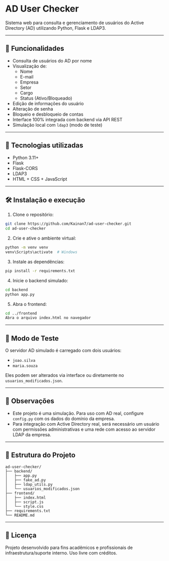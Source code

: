 # AD User Checker

Sistema web para consulta e gerenciamento de usuários do Active Directory (AD) utilizando Python, Flask e LDAP3.

---

## 🧩 Funcionalidades

- Consulta de usuários do AD por nome
- Visualização de:
  - Nome
  - E-mail
  - Empresa
  - Setor
  - Cargo
  - Status (Ativo/Bloqueado)
- Edição de informações do usuário
- Alteração de senha
- Bloqueio e desbloqueio de contas
- Interface 100% integrada com backend via API REST
- Simulação local com `ldap3` (modo de teste)

---

## 🚀 Tecnologias utilizadas

- Python 3.11+
- Flask
- Flask-CORS
- LDAP3
- HTML + CSS + JavaScript

---

## 🛠️ Instalação e execução

1. Clone o repositório:

```bash
git clone https://github.com/Kainan7/ad-user-checker.git
cd ad-user-checker
```

2. Crie e ative o ambiente virtual:

```bash
python -m venv venv
venv\Scripts\activate  # Windows
```

3. Instale as dependências:

```bash
pip install -r requirements.txt
```

4. Inicie o backend simulado:

```bash
cd backend
python app.py
```

5. Abra o frontend:

```bash
cd ../frontend
Abra o arquivo index.html no navegador
```

---

## 🧪 Modo de Teste

O servidor AD simulado é carregado com dois usuários:

- `joao.silva`
- `maria.souza`

Eles podem ser alterados via interface ou diretamente no `usuarios_modificados.json`.

---

## 🔐 Observações

- Este projeto é uma simulação. Para uso com AD real, configure `config.py` com os dados do domínio da empresa.
- Para integração com Active Directory real, será necessário um usuário com permissões administrativas e uma rede com acesso ao servidor LDAP da empresa.

---

## 📁 Estrutura do Projeto

```
ad-user-checker/
├── backend/
│   ├── app.py
│   ├── fake_ad.py
│   ├── ldap_utils.py
│   └── usuarios_modificados.json
├── frontend/
│   ├── index.html
│   ├── script.js
│   └── style.css
├── requirements.txt
└── README.md
```

---

## 📄 Licença

Projeto desenvolvido para fins acadêmicos e profissionais de infraestrutura/suporte interno. Uso livre com créditos.
